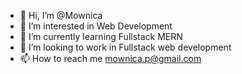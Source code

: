 - 👋 Hi, I’m @Mownica
- 👀 I’m interested in Web Development
- 🌱 I’m currently learning Fullstack MERN
- 💞️ I’m looking to work in Fullstack web development
- 📫 How to reach me mownica.p@gmail.com

<!---
mownica-p/mownica-p is a ✨ special ✨ repository because its `README.md` (this file) appears on your GitHub profile.
You can click the Preview link to take a look at your changes.
--->
